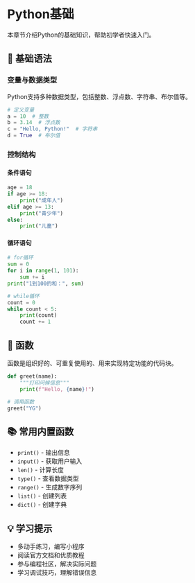 # Python基础

本章节介绍Python的基础知识，帮助初学者快速入门。

## 📌 基础语法

### 变量与数据类型

Python支持多种数据类型，包括整数、浮点数、字符串、布尔值等。

```python
# 定义变量
a = 10  # 整数
b = 3.14  # 浮点数
c = "Hello, Python!"  # 字符串
d = True  # 布尔值
```

### 控制结构

#### 条件语句

```python
age = 18
if age >= 18:
    print("成年人")
elif age >= 13:
    print("青少年")
else:
    print("儿童")
```

#### 循环语句

```python
# for循环
sum = 0
for i in range(1, 101):
    sum += i
print("1到100的和：", sum)

# while循环
count = 0
while count < 5:
    print(count)
    count += 1
```

## 📝 函数

函数是组织好的、可重复使用的、用来实现特定功能的代码块。

```python
def greet(name):
    """打印问候信息"""
    print(f"Hello, {name}!")

# 调用函数
greet("YG")
```

## 📚 常用内置函数

- `print()` - 输出信息
- `input()` - 获取用户输入
- `len()` - 计算长度
- `type()` - 查看数据类型
- `range()` - 生成数字序列
- `list()` - 创建列表
- `dict()` - 创建字典

## 💡 学习提示

- 多动手练习，编写小程序
- 阅读官方文档和优质教程
- 参与编程社区，解决实际问题
- 学习调试技巧，理解错误信息